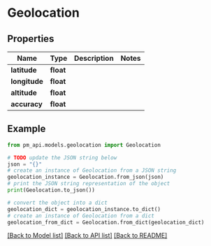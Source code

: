 # Geolocation


## Properties

Name | Type | Description | Notes
------------ | ------------- | ------------- | -------------
**latitude** | **float** |  | 
**longitude** | **float** |  | 
**altitude** | **float** |  | 
**accuracy** | **float** |  | 

## Example

```python
from pm_api.models.geolocation import Geolocation

# TODO update the JSON string below
json = "{}"
# create an instance of Geolocation from a JSON string
geolocation_instance = Geolocation.from_json(json)
# print the JSON string representation of the object
print(Geolocation.to_json())

# convert the object into a dict
geolocation_dict = geolocation_instance.to_dict()
# create an instance of Geolocation from a dict
geolocation_from_dict = Geolocation.from_dict(geolocation_dict)
```
[[Back to Model list]](../README.md#documentation-for-models) [[Back to API list]](../README.md#documentation-for-api-endpoints) [[Back to README]](../README.md)


